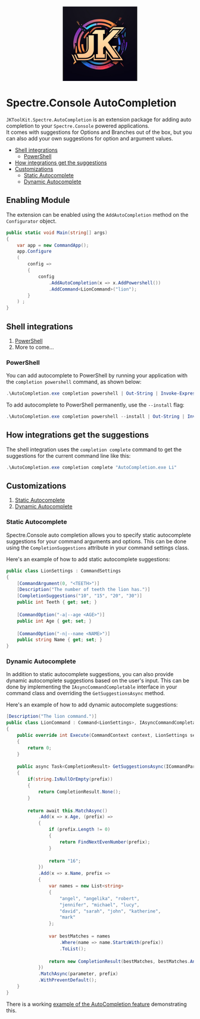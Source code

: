 

<!-- assets\logo\logo_large.png as a center image 
 -->
<p align="center">
  <img src="assets\logo\logo_large.png" alt="Spectre.Console AutoCompletion" width="200" />
</p>

# Spectre.Console AutoCompletion

``JKToolKit.Spectre.AutoCompletion`` is an extension package for adding auto completion to your ``Spectre.Console`` powered applications. </br>
It comes with suggestions for Options and Branches out of the box, but you can also add your own suggestions for option and argument values.

- [Shell integrations](#shell-integrations)
  - [PowerShell](#powershell)
- [How integrations get the suggestions](#how-integrations-get-the-suggestions)
- [Customizations](#customizations)
  - [Static Autocomplete](#static-autocomplete)
  - [Dynamic Autocomplete](#dynamic-autocomplete)


## Enabling Module

The extension can be enabled using the `AddAutoCompletion` method on the `Configurator` object.

```csharp
public static void Main(string[] args)
{
    var app = new CommandApp();
    app.Configure
    (
        config =>
        {
            config
                .AddAutoCompletion(x => x.AddPowershell())
                .AddCommand<LionCommand>("lion");
        }
    ) ;
}
```

## Shell integrations
1. [PowerShell](#powershell)
3. More to come...


### PowerShell

You can add autocomplete to PowerShell by running your application with the `completion powershell` command, as shown below:


```powershell
.\AutoCompletion.exe completion powershell | Out-String | Invoke-Expression
```

To add autocomplete to PowerShell permanently, use the `--install` flag:

```powershell
.\AutoCompletion.exe completion powershell --install | Out-String | Invoke-Expression
```

## How integrations get the suggestions

The shell integration uses the `completion complete` command to get the suggestions for the current command line like this:

```powershell
.\AutoCompletion.exe completion complete "AutoCompletion.exe Li"
```

## Customizations
1. [Static Autocomplete](#static-autocomplete) 
2. [Dynamic Autocomplete](#dynamic-autocomplete)

### Static Autocomplete

Spectre.Console auto completion allows you to specify static autocomplete suggestions for your command arguments and options. This can be done using the `CompletionSuggestions` attribute in your command settings class.

Here's an example of how to add static autocomplete suggestions:

```csharp
public class LionSettings : CommandSettings
{
    [CommandArgument(0, "<TEETH>")]
    [Description("The number of teeth the lion has.")]
    [CompletionSuggestions("10", "15", "20", "30")]
    public int Teeth { get; set; }

    [CommandOption("-a|--age <AGE>")]
    public int Age { get; set; }

    [CommandOption("-n|--name <NAME>")]
    public string Name { get; set; }
}
```

### Dynamic Autocomplete

In addition to static autocomplete suggestions, you can also provide dynamic autocomplete suggestions based on the user's input. This can be done by implementing the `IAsyncCommandCompletable` interface in your command class and overriding the `GetSuggestionsAsync` method.

Here's an example of how to add dynamic autocomplete suggestions:

```csharp
[Description("The lion command.")]
public class LionCommand : Command<LionSettings>, IAsyncCommandCompletable
{
    public override int Execute(CommandContext context, LionSettings settings)
    {
        return 0;
    }

    public async Task<CompletionResult> GetSuggestionsAsync(ICommandParameterInfo parameter, string? prefix)
    {
        if(string.IsNullOrEmpty(prefix))
        {
            return CompletionResult.None();
        }

        return await this.MatchAsync()
            .Add(x => x.Age, (prefix) =>
            {
                if (prefix.Length != 0)
                {
                    return FindNextEvenNumber(prefix);
                }

                return "16";
            })
            .Add(x => x.Name, prefix =>
            {
                var names = new List<string>
                {
                    "angel", "angelika", "robert",
                    "jennifer", "michael", "lucy",
                    "david", "sarah", "john", "katherine",
                    "mark"
                };

                var bestMatches = names
                    .Where(name => name.StartsWith(prefix))
                    .ToList();

                return new CompletionResult(bestMatches, bestMatches.Any());
            })
            .MatchAsync(parameter, prefix)
            .WithPreventDefault();
    }
}
```


There is a working [example of the AutoCompletion feature](src/samples/AutoCompletionExample/Program.cs) demonstrating this.